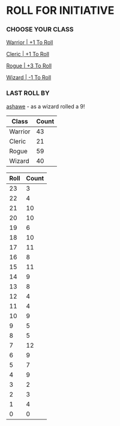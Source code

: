 # ROLL FOR INITIATIVE
### CHOOSE YOUR CLASS

[Warrior | +1 To Roll](https://github.com/benjaminsampica/benjaminsampica/issues/new?title=roll%7Cwarrior&body=Just+click+%27Submit+new+issue%27.)

[Cleric | +1 To Roll](https://github.com/benjaminsampica/benjaminsampica/issues/new?title=roll%7Ccleric&body=Just+click+%27Submit+new+issue%27.)

[Rogue | +3 To Roll](https://github.com/benjaminsampica/benjaminsampica/issues/new?title=roll%7Crogue&body=Just+click+%27Submit+new+issue%27.)

[Wizard | -1 To Roll](https://github.com/benjaminsampica/benjaminsampica/issues/new?title=roll%7Cwizard&body=Just+click+%27Submit+new+issue%27.)
### LAST ROLL BY
[ashawe](https://www.github.com/ashawe) - as a wizard rolled a 9!

|Class|Count|
|-|-|
|Warrior|43|
|Cleric|21|
|Rogue|59|
|Wizard|40|

|Roll|Count|
|-|-|
|23|3
|22|4
|21|10
|20|10
|19|6
|18|10
|17|11
|16|8
|15|11
|14|9
|13|8
|12|4
|11|4
|10|9
|9|5
|8|5
|7|12
|6|9
|5|7
|4|9
|3|2
|2|3
|1|4
|0|0
